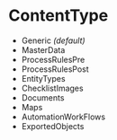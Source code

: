 # ContentType

- Generic *(default)*
- MasterData
- ProcessRulesPre
- ProcessRulesPost
- EntityTypes
- ChecklistImages
- Documents
- Maps
- AutomationWorkFlows
- ExportedObjects
